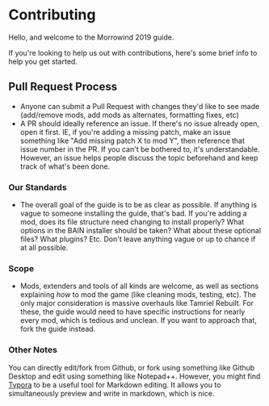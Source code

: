 # Contributing

Hello, and welcome to the Morrowind 2019 guide.

If you're looking to help us out with contributions, here's some brief info to help you get started.

## Pull Request Process

* Anyone can submit a Pull Request with changes they'd like to see made (add/remove mods, add mods as alternates, formatting fixes, etc)
* A PR should ideally reference an issue. If there's no issue already open, open it first. IE, if you're adding a missing patch, make an issue something like "Add missing patch X to mod Y", then reference that issue number in the PR. If you can't be bothered to, it's understandable. However, an issue helps people discuss the topic beforehand and keep track of what's been done. 

### Our Standards

* The overall goal of the guide is to be as clear as possible. If anything is vague to someone installing the guide, that's bad. If you're adding a mod, does its file structure need changing to install properly? What options in the BAIN installer should be taken? What about these optional files? What plugins? Etc. Don't leave anything vague or up to chance if at all possible. 

### Scope

* Mods, extenders and tools of all kinds are welcome, as well as sections explaining *how* to mod the game (like cleaning mods, testing, etc). The only major consideration is massive overhauls like Tamriel Rebuilt. For these, the guide would need to have specific instructions for nearly every mod, which is tedious and unclean. If you want to approach that, fork the guide instead.

### Other Notes

You can directly edit/fork from Github, or fork using something like Github Desktop and edit using something like Notepad++. However, you might find [Typora](https://typora.io/) to be a useful tool for Markdown editing. It allows you to simultaneously preview and write in markdown, which is nice.

